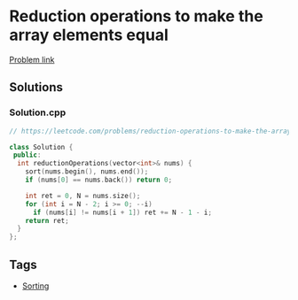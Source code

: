 # Reduction operations to make the array elements equal

[Problem link](https://leetcode.com/problems/reduction-operations-to-make-the-array-elements-equal)

## Solutions


### Solution.cpp
```cpp
// https://leetcode.com/problems/reduction-operations-to-make-the-array-elements-equal

class Solution {
 public:
  int reductionOperations(vector<int>& nums) {
    sort(nums.begin(), nums.end());
    if (nums[0] == nums.back()) return 0;

    int ret = 0, N = nums.size();
    for (int i = N - 2; i >= 0; --i)
      if (nums[i] != nums[i + 1]) ret += N - 1 - i;
    return ret;
  }
};
```
## Tags

* [Sorting](/Collections/sorting.md#sorting)
